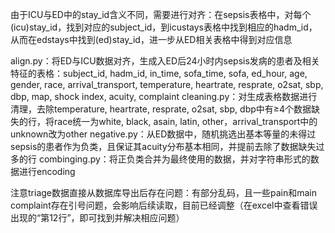 由于ICU与ED中的stay_id含义不同，需要进行对齐：在sepsis表格中，对每个(icu)stay_id，找到对应的subject_id，到icustays表格中找到相应的hadm_id，从而在edstays中找到(ed)stay_id，进一步从ED相关表格中得到对应信息

align.py：将ED与ICU数据对齐，生成入ED后24小时内sepsis发病的患者及相关特征的表格：subject_id, hadm_id, in_time, sofa_time, sofa, ed_hour, age, gender, race, arrival_transport, temperature, heartrate, resprate, o2sat, sbp, dbp, map, shock index, acuity, complaint
cleaning.py：对生成表格数据进行清理，去除temperature, heartrate, resprate, o2sat, sbp, dbp中有≥4个数据缺失的行，将race统一为white, black, asain, latin, other，arrival_transport中的unknown改为other
negative.py：从ED数据中，随机挑选出基本等量的未得过sepsis的患者作为负类，且保证其acuity分布基本相同，并提前去除了数据缺失过多的行
combinging.py：将正负类合并为最终使用的数据，并对字符串形式的数据进行encoding

注意triage数据直接从数据库导出后存在问题：有部分乱码，且一些pain和main complaint存在引号问题，会影响后续读取，目前已经调整（在excel中查看错误出现的“第12行”，即可找到并解决相应问题）
